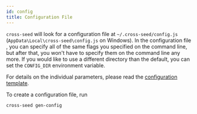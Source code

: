 ```yaml
---
id: config
title: Configuration File
---
```


`cross-seed` will look for a configuration file at `~/.cross-seed/config.js`
(`AppData\Local\cross-seed\config.js` on Windows). In the configuration file ,
you can specify all of the same flags you specified on the command line, but
after that, you won't have to specify them on the command line any more. If you
would like to use a different directory than the default, you can set the
`CONFIG_DIR` environment variable.

For details on the individual parameters, please read the
[configuration template](https://github.com/mmgoodnow/cross-seed/blob/master/src/config.template.cjs).

To create a configuration file, run

```shell script
cross-seed gen-config
```

